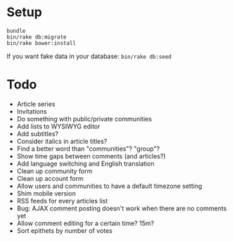 Setup
=====

```
bundle
bin/rake db:migrate
bin/rake bower:install
```

If you want fake data in your database: `bin/rake db:seed`

Todo
====

- Article series
- Invitations
- Do something with public/private communities
- Add lists to WYSIWYG editor
- Add subtitles?
- Consider italics in article titles?
- Find a better word than "communities"? "group"?
- Show time gaps between comments (and articles?)
- Add language switching and English translation
- Clean up community form
- Clean up account form
- Allow users and communities to have a default timezone setting
- Shim mobile version
- RSS feeds for every articles list
- Bug: AJAX comment posting doesn't work when there are no comments yet
- Allow comment editing for a certain time? 15m?
- Sort epithets by number of votes